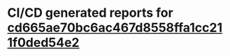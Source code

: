 # CI/CD generated reports for [cd665ae70bc6ac467d8558ffa1cc211f0ded54e2](https://github.com/hydephp/develop/commit/cd665ae70bc6ac467d8558ffa1cc211f0ded54e2)
